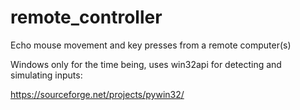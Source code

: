 # remote_controller
Echo mouse movement and key presses from a remote computer(s)

Windows only for the time being, uses win32api for detecting and simulating inputs:

https://sourceforge.net/projects/pywin32/
